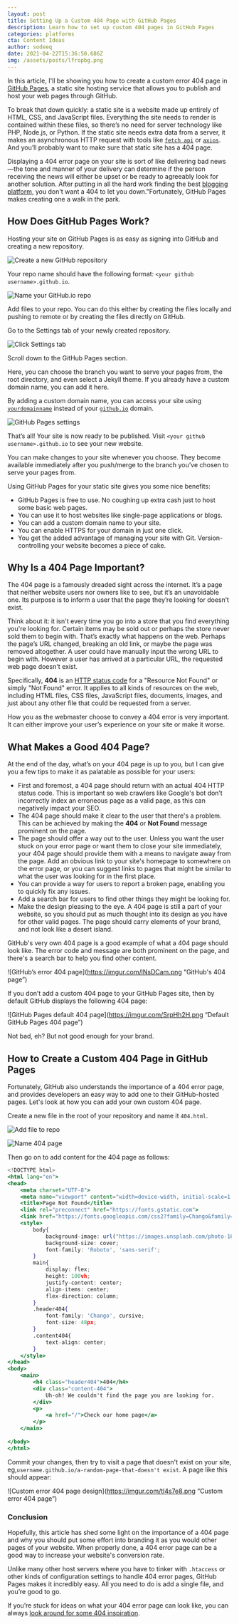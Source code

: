 ```yaml
---
layout: post
title: Setting Up a Custom 404 Page with GitHub Pages
description: Learn how to set up custom 404 pages in GitHub Pages
categories: platforms
cta: Content Ideas
author: sodeeq
date: 2021-04-22T15:36:50.686Z
img: /assets/posts/lfropbg.png
---
```


In this article, I'll be showing you how to create a custom error 404 page in [GitHub Pages](https://pages.github.com/), a static site hosting service that allows you to publish and host your web pages through GitHub.

To break that down quickly: a static site is a website made up entirely of HTML, CSS, and JavaScript files. Everything the site needs to render is contained within these files, so there’s no need for server technology like PHP, Node.js, or Python. If the static site needs extra data from a server, it makes an asynchronous HTTP request with tools like [`fetch api`](https://developer.mozilla.org/en-US/docs/Web/API/Fetch_API) or [`axios`](https://github.com/axios/axios). And you’ll probably want to make sure that static site has a 404 page.

Displaying a 404 error page on your site is sort of like delivering bad news—the tone and manner of your delivery can determine if the person receiving the news will either be upset or be ready to agreeably look for another solution. After putting in all the hard work finding the best [blogging platform](https://draft.dev/learn/startup-blogging-platforms), you don't want a 404 to let you down."Fortunately, GitHub Pages makes creating one a walk in the park.

<!-- signup -->

## How Does GitHub Pages Work?

Hosting your site on GitHub Pages is as easy as signing into GitHub and creating a new repository. 

![Create a new GitHub repository](https://i.imgur.com/kI4Tuh6.png)

Your repo name should have the following format: `<your github username>.github.io`.

![Name your GitHub.io repo](https://imgur.com/33fezEh.png)

Add files to your repo. You can do this either by creating the files locally and pushing to remote or by creating the files directly on GitHub.

Go to the Settings tab of your newly created repository.

![Click Settings tab](https://imgur.com/O3szeWF.png)

Scroll down to the GitHub Pages section. 

Here, you can choose the branch you want to serve your pages from, the root directory, and even select a Jekyll theme. If you already have a custom domain name, you can add it here.

By adding a custom domain name, you can access your site using [`yourdomainname`](http://example.com) instead of your [`github.io`](http://github.io) domain.

![GitHub Pages settings](https://imgur.com/JKGXKmS.png)

That’s all! Your site is now ready to be published. Visit `<your github username>.github.io` to see your new website. 

You can make changes to your site whenever you choose. They become available immediately after you push/merge to the branch you’ve chosen to serve your pages from.

Using GitHub Pages for your static site gives you some nice benefits:

- GitHub Pages is free to use. No coughing up extra cash just to host some basic web pages.
- You can use it to host websites like single-page applications or blogs.
- You can add a custom domain name to your site.
- You can enable HTTPS for your domain in just one click.
- You get the added advantage of managing your site with Git. Version-controlling your website becomes a piece of cake.

## Why Is a 404 Page Important?

The 404 page is a famously dreaded sight across the internet. It’s a page that neither website users nor owners like to see, but it’s an unavoidable one. Its purpose is to inform a user that the page they’re looking for doesn’t exist.

Think about it: it isn't every time you go into a store that you find everything you're looking for. Certain items may be sold out or perhaps the store never sold them to begin with. That’s exactly what happens on the web. Perhaps the page’s URL changed, breaking an old link, or maybe the page was removed altogether. A user could have manually input the wrong URL to begin with. However a user has arrived at a particular URL, the requested web page doesn't exist.

Specifically, **404** is an [HTTP status code](https://developer.mozilla.org/en-US/docs/Web/HTTP/Status) for a "Resource Not Found" or simply "Not Found" error. It applies to all kinds of resources on the web, including HTML files, CSS files, JavaScript files, documents, images, and just about any other file that could be requested from a server.

How you as the webmaster choose to convey a 404 error is very important. It can either improve your user’s experience on your site or make it worse.

## What Makes a Good 404 Page?

At the end of the day, what’s on your 404 page is up to you, but I can give you a few tips to make it as palatable as possible for your users:

- First and foremost, a 404 page should return with an actual 404 HTTP status code. This is important so web crawlers like Google's bot don’t incorrectly index an erroneous page as a valid page, as this can negatively impact your SEO.
- The 404 page should make it clear to the user that there's a problem. This can be achieved by making the **404** or **Not Found** message prominent on the page.
- The page should offer a way out to the user. Unless you want the user stuck on your error page or want them to close your site immediately, your 404 page should provide them with a means to navigate away from the page. Add an obvious link to your site's homepage to somewhere on the error page, or you can suggest links to pages that might be similar to what the user was looking for in the first place.
- You can provide a way for users to report a broken page, enabling you to quickly fix any issues.
- Add a search bar for users to find other things they might be looking for.
- Make the design pleasing to the eye. A 404 page is still a part of your website, so you should put as much thought into its design as you have for other valid pages. The page should carry elements of your brand, and not look like a desert island.

GitHub's very own 404 page is a good example of what a 404 page should look like. The error code and message are both prominent on the page, and there's a search bar to help you find other content.

![GitHub’s error 404 page](https://imgur.com/lNsDCam.png “GitHub's 404 page”)

If you don’t add a custom 404 page to your GitHub Pages site, then by default GitHub displays the following 404 page:

![GitHub Pages default 404 page](https://imgur.com/SrpHh2H.png “Default GitHub Pages 404 page”)

Not bad, eh? But not good enough for your brand.

## How to Create a Custom 404 Page in GitHub Pages

Fortunately, GitHub also understands the importance of a 404 error page, and provides developers an easy way to add one to their GitHub-hosted pages. Let's look at how you can add your own custom 404 page.

Create a new file in the root of your repository and name it `404.html`.

![Add file to repo](https://imgur.com/q5x4MeZ.png)

![Name 404 page](https://imgur.com/pQpMVoQ.png)

Then go on to add content for the 404 page as follows:

```jsx
<!DOCTYPE html>
<html lang="en">
<head>
    <meta charset="UTF-8">
    <meta name="viewport" content="width=device-width, initial-scale=1.0">
    <title>Page Not Found</title>
    <link rel="preconnect" href="https://fonts.gstatic.com">
    <link href="https://fonts.googleapis.com/css2?family=Chango&family=Roboto:wght@300&display=swap" rel="stylesheet">
    <style>
        body{
            background-image: url("https://images.unsplash.com/photo-1616235132417-99f443954d2e?ixid=MXwxMjA3fDB8MHxwaG90by1wYWdlfHx8fGVufDB8fHw%3D&ixlib=rb-1.2.1&auto=format&fit=crop&w=334&q=80");
            background-size: cover;
            font-family: 'Roboto', 'sans-serif';
        }
        main{
            display: flex;
            height: 100vh;
            justify-content: center;
            align-items: center;
            flex-direction: column;
        }
        .header404{
            font-family: 'Chango', cursive;
            font-size: 48px;
        }
        .content404{
            text-align: center;
        }
    </style>
</head>
<body>
    <main>
        <h4 class="header404">404</h4>
        <div class="content-404">
            Uh-oh! We couldn't find the page you are looking for.
        </div>
        <p>
            <a href="/">Check our home page</a>
        </p>
    </main>
    
</body>
</html>
```

Commit your changes, then try to visit a page that doesn't exist on your site, eg,`username.github.io/a-random-page-that-doesn't exist`. A page like this should appear:

![Custom error 404 page design](https://imgur.com/tl4s7e8.png “Custom error 404 page”)

### Conclusion

Hopefully, this article has shed some light on the importance of a 404 page and why you should put some effort into branding it as you would other pages of your website. When properly done, a 404 error page can be a good way to increase your website's conversion rate.

Unlike many other host servers where you have to tinker with `.htaccess` or other kinds of configuration settings to handle 404 error pages, GitHub Pages makes it incredibly easy. All you need to do is add a single file, and you’re good to go.

If you’re stuck for ideas on what your 404 error page can look like, you can always [look around for some 404 inspiration](https://www.creativebloq.com/web-design/best-404-pages-812505).
